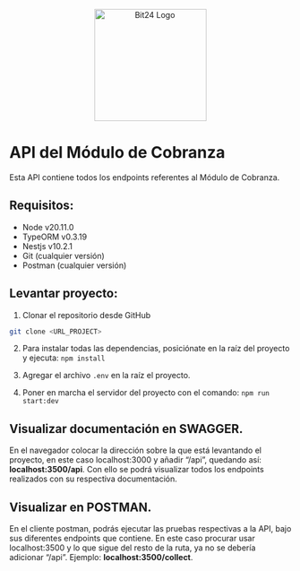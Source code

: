 <p style="text-align: center">
  <a href="https://bit24.pe/" target="blank">
    <img
      src="https://bit24.pe/_next/image?url=%2F_next%2Fstatic%2Fmedia%2Flogo.36dbb0f3.png&w=3840&q=75"
      width="200"
      alt="Bit24 Logo"
    />
  </a>
</p>

# API del Módulo de Cobranza

Esta API contiene todos los endpoints referentes al Módulo de Cobranza.

## Requisitos:

- Node v20.11.0
- TypeORM v0.3.19
- Nestjs v10.2.1
- Git (cualquier versión)
- Postman (cualquier versión)

## Levantar proyecto:

1. Clonar el repositorio desde GitHub

```bash
git clone <URL_PROJECT>
```

2. Para instalar todas las dependencias, posiciónate en la raíz del proyecto y ejecuta:
   ```npm install```

3. Agregar el archivo ```.env``` en la raíz el proyecto.

4. Poner en marcha el servidor del proyecto con el comando:
   ```npm run start:dev```

## Visualizar documentación en SWAGGER.

En el navegador colocar la dirección sobre la que está levantando el proyecto, en este caso localhost:3000 y añadir “/api”, quedando así: **localhost:3500/api**. Con ello se podrá visualizar todos los endpoints realizados con su respectiva documentación.

## Visualizar en POSTMAN.

En el cliente postman, podrás ejecutar las pruebas respectivas a la API, bajo sus diferentes endpoints que contiene. En este caso procurar usar localhost:3500 y lo que sigue del resto de la ruta, ya no se debería adicionar “/api”. Ejemplo: **localhost:3500/collect**. 
